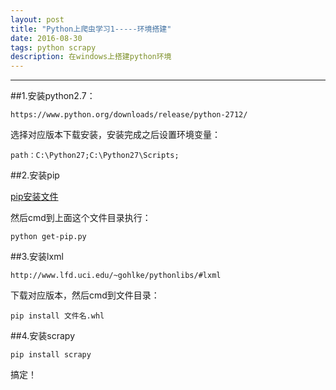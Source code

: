 ```yaml
---
layout: post
title: "Python上爬虫学习1-----环境搭建"
date: 2016-08-30
tags: python scrapy
description: 在windows上搭建python环境
---
```

***

##1.安装python2.7：

    https://www.python.org/downloads/release/python-2712/

选择对应版本下载安装，安装完成之后设置环境变量：

    path：C:\Python27;C:\Python27\Scripts;

##2.安装pip

[pip安装文件](http://pan.baidu.com/s/1qYgY3Q8)

然后cmd到上面这个文件目录执行：
    
    python get-pip.py

##3.安装lxml

    http://www.lfd.uci.edu/~gohlke/pythonlibs/#lxml

下载对应版本，然后cmd到文件目录：

    pip install 文件名.whl

##4.安装scrapy

    pip install scrapy

搞定！